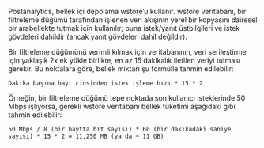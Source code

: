 Postanalytics, bellek içi depolama wstore’u kullanır. wstore veritabanı, bir filtreleme düğümü tarafından işlenen veri akışının yerel bir kopyasını dairesel bir arabellekte tutmak için kullanılır; buna istek/yanıt üstbilgileri ve istek gövdeleri dahildir (ancak yanıt gövdeleri dahil değildir).

Bir filtreleme düğümünü verimli kılmak için veritabanının, veri serileştirme için yaklaşık 2x ek yükle birlikte, en az 15 dakikalık iletilen veriyi tutması gerekir. Bu noktalara göre, bellek miktarı şu formülle tahmin edilebilir:

```
Dakika başına bayt cinsinden istek işleme hızı * 15 * 2
```

Örneğin, bir filtreleme düğümü tepe noktada son kullanıcı isteklerinde 50 Mbps işliyorsa, gerekli wstore veritabanı bellek tüketimi aşağıdaki gibi tahmin edilebilir:

```
50 Mbps / 8 (bir baytta bit sayısı) * 60 (bir dakikadaki saniye sayısı) * 15 * 2 = 11,250 MB (ya da ~ 11 GB)
```
